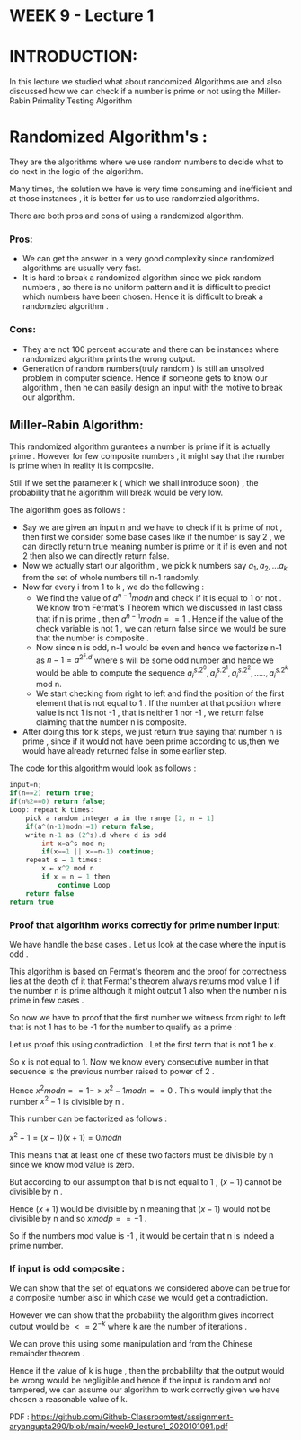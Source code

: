 # WEEK 9 - Lecture 1

# INTRODUCTION:

In this lecture we studied what about randomized Algorithms are and also discussed how we can check if a number is prime or not using the Miller-Rabin Primality Testing Algorithm

# Randomized Algorithm's :

They are the algorithms where we use random numbers to decide what to do next in the logic of the algorithm. 

Many times, the solution we have is very time consuming and inefficient and at those instances , it is better for us to use randomzied algorithms.

There are both pros and cons of using a randomized algorithm. 

### Pros:

- We can get the answer in a very good complexity since randomized algorithms are usually very fast.
- It is hard to break a randomized algorithm since we pick random numbers , so there is no uniform pattern and it is difficult to predict which numbers have been chosen. Hence it is difficult to break a randomzied algorithm .

### Cons:

- They are not 100 percent accurate and there can be instances where randomized algorithm prints the wrong output.
- Generation of random numbers(truly random ) is still an unsolved problem in computer science. Hence if someone gets to know our algorithm , then he can easily design an input with the motive to break our algorithm.

## Miller-Rabin Algorithm:

This randomized algorithm gurantees a number is prime if it is actually prime . However for few composite numbers , it might say that the number is prime when in reality it is composite.

Still if we set the parameter k ( which we shall introduce soon) , the probability that he algorithm will break would be very low.

The algorithm goes as follows :

- Say we are given an input n and we have to check if it is prime of not , then first we consider some base cases like if the number  is say 2 , we can directly return true meaning number is prime or it if is even and not 2  then also we can directly return false.
- Now we actually start our algorithm , we pick k numbers say $a_1,a_2,...a_k$ from the set of whole numbers till n-1 randomly.
- Now for every i from 1 to k , we do the following :
    - We find the value of $a^{n-1}modn$ and check if it is equal to 1 or not . We know from Fermat's Theorem which we discussed in last class that if n is prime , then $a^{n-1}modn==1$ . Hence if the value of the check variable is not 1 , we can return false since we would be sure that the number is composite .
    - Now since n is odd, n-1 would be even and hence we factorize n-1 as $n-1=a^{2^s.d}$ where s will be some odd number and hence we would be able to compute the sequence $a_i^{s.2^0},a_i^{s.2^1},a_i^{s.2^2},.....,a_i^{s.2^k}$ mod n.
    - We start checking from right to left and find the position of the first element that is not equal to 1 . If the number at that position where value is not 1 is not -1 , that is neither 1 nor -1 , we return false claiming that the number n is composite.
- After doing this for k steps, we just return true saying that number n is prime , since if it would not have been prime  according to us,then we would have already returned false in some earlier step.

 The code for this algorithm would look as follows :

```cpp
input=n;
if(n==2) return true;
if(n%2==0) return false;
Loop: repeat k times:
    pick a random integer a in the range [2, n − 1]
    if(a^(n-1)modn!=1) return false;
    write n-1 as (2^s).d where d is odd
		int x=a^s mod n;
		if(x==1 || x==n-1) continue;
    repeat s − 1 times:
        x ← x^2 mod n
        if x = n − 1 then
            continue Loop
    return false
return true
```

### Proof that algorithm works correctly for prime number input:

We have handle the base cases  . Let us look at the case where the input is odd .

This algorithm is based on Fermat's theorem and the proof for correctness lies at the depth of it that Fermat's theorem always returns mod value 1 if the number n is prime  although it might output 1 also when the number n is prime in few cases .

So now we have to proof that the first number we witness from right to left that is not 1 has to be -1 for the number to qualify as a prime :

Let us proof this using contradiction . Let the first term that is not 1 be x.

So x is not equal to 1. Now we know every consecutive number in that sequence is the previous number raised to power of 2 . 

Hence $x^2modn==1->x^2-1modn==0$ . This would imply that the number $x^2-1$ is divisible by n . 

This number can be factorized as follows :

$x^2-1=(x-1)(x+1)=0modn$

This means that at least one of these two factors must be divisible by n since we know mod value is zero.

But according to our assumption that b is not equal to 1 , $(x-1)$  cannot be divisible by n .

Hence $(x+1)$ would be divisible by n meaning that $(x-1)$ would not be divisible by n and so $xmodp==-1$ .

So if the numbers mod value is -1 , it would be certain that n is indeed a prime number.

### If input is odd composite :

We can show that the set of equations we considered above can be true for a composite number also in which case we would get a contradiction.

However we can show that the probability the algorithm gives incorrect output would be $<=2^{-k}$ where k are the number of iterations .

We can prove this using some manipulation and from the Chinese remainder theorem .

Hence if the value of k is huge , then the probabililty that the output would be wrong would be negligible and hence if the input is random and not tampered, we can assume our algorithm to work correctly given we have chosen a reasonable value of k.

PDF : https://github.com/Github-Classroomtest/assignment-aryangupta290/blob/main/week9_lecture1_2020101091.pdf

